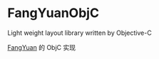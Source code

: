# FangYuanObjC

Light weight layout library written by Objective-C

[FangYuan](http://github.com/HaloWang/FangYuan) 的 ObjC 实现
